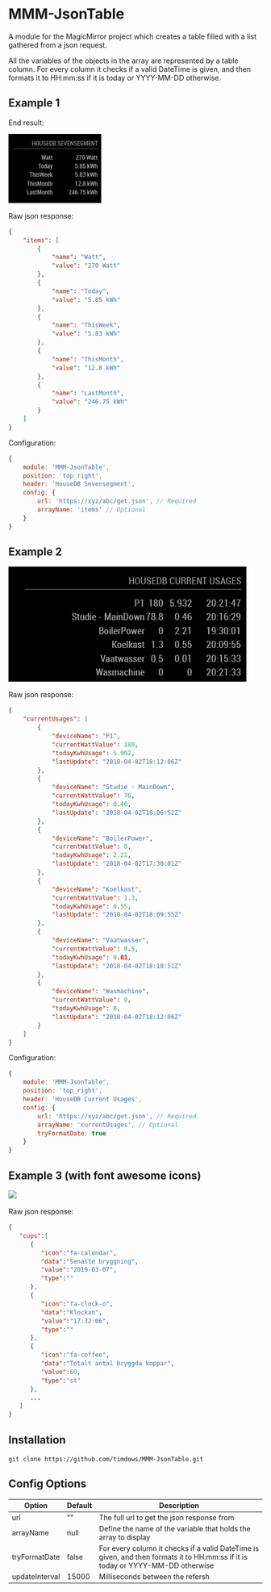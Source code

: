 # MMM-JsonTable
A module for the MagicMirror project which creates a table filled with a list gathered from a json request.

All the variables of the objects in the array are represented by a table column.
For every column it checks if a valid DateTime is given, and then formats it to HH:mm:ss if it is today or YYYY-MM-DD otherwise.

## Example 1
End result:

![](example1.png)

Raw json response:

```json
{
    "items": [
        {
            "name": "Watt",
            "value": "270 Watt"
        },
        {
            "name": "Today",
            "value": "5.85 kWh"
        },
        {
            "name": "ThisWeek",
            "value": "5.83 kWh"
        },
        {
            "name": "ThisMonth",
            "value": "12.8 kWh"
        },
        {
            "name": "LastMonth",
            "value": "246.75 kWh"
        }
    ]
}
```

Configuration:

```javascript
{
	module: 'MMM-JsonTable',
	position: 'top_right',
	header: 'HouseDB Sevensegment',
	config: {
		url: 'https://xyz/abc/get.json', // Required
		arrayName: 'items' // Optional
	}
}
```

## Example 2

![](example2.png)

Raw json response:

```json
{
    "currentUsages": [
        {
            "deviceName": "P1",
            "currentWattValue": 180,
            "todayKwhUsage": 5.902,
            "lastUpdate": "2018-04-02T18:12:06Z"
        },
        {
            "deviceName": "Studie - MainDown",
            "currentWattValue": 76,
            "todayKwhUsage": 0.46,
            "lastUpdate": "2018-04-02T18:06:52Z"
        },
        {
            "deviceName": "BoilerPower",
            "currentWattValue": 0,
            "todayKwhUsage": 2.21,
            "lastUpdate": "2018-04-02T17:30:01Z"
        },
        {
            "deviceName": "Koelkast",
            "currentWattValue": 1.3,
            "todayKwhUsage": 0.55,
            "lastUpdate": "2018-04-02T18:09:55Z"
        },
        {
            "deviceName": "Vaatwasser",
            "currentWattValue": 0.5,
            "todayKwhUsage": 0.01,
            "lastUpdate": "2018-04-02T18:10:51Z"
        },
        {
            "deviceName": "Wasmachine",
            "currentWattValue": 0,
            "todayKwhUsage": 0,
            "lastUpdate": "2018-04-02T18:12:06Z"
        }
    ]
}
```

Configuration:

```javascript
{
	module: 'MMM-JsonTable',
	position: 'top_right',
	header: 'HouseDB Current Usages',
	config: {
		url: 'https://xyz/abc/get.json', // Required
		arrayName: 'currentUsages', // Optional
		tryFormatDate: true
	}
}
```

## Example 3 (with font awesome icons)

![](https://user-images.githubusercontent.com/1011699/53985507-104ecc00-411c-11e9-9ca4-c994f0ae62e1.png)

Raw json response:

```json
{
   "cups":[  
      {  
         "icon":"fa-calendar",
         "data":"Senaste bryggning",
         "value":"2019-03-07",
         "type":""
      },
      {  
         "icon":"fa-clock-o",
         "data":"Klockan",
         "value":"17:32:06",
         "type":""
      },
      {  
         "icon":"fa-coffee",
         "data":"Totalt antal bryggda koppar",
         "value":60,
         "type":"st"
      },
      ...
   ]
}
```

## Installation
````
git clone https://github.com/timdows/MMM-JsonTable.git
````

## Config Options
| **Option** | **Default** | **Description** |
| --- | --- | --- |
| url | "" | The full url to get the json response from |
| arrayName | null | Define the name of the variable that holds the array to display |
| tryFormatDate | false | For every column it checks if a valid DateTime is given, and then formats it to HH:mm:ss if it is today or YYYY-MM-DD otherwise |
| updateInterval | 15000 | Milliseconds between the refersh |